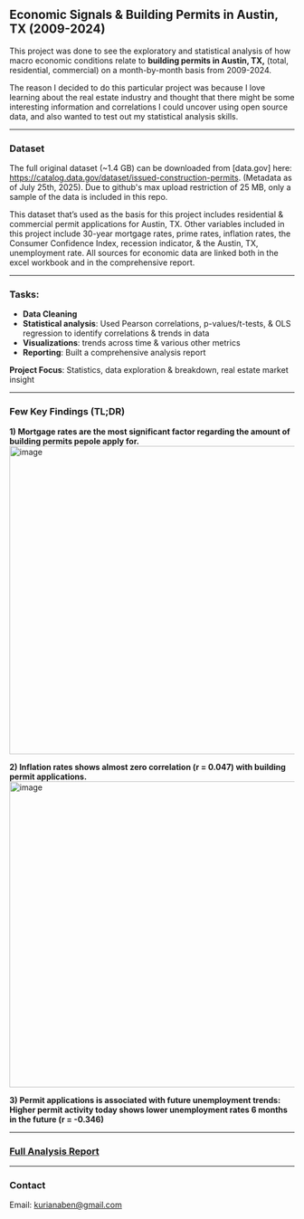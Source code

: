 ## Economic Signals & Building Permits in Austin, TX (2009-2024)

This project was done to see the exploratory and statistical analysis of how macro economic conditions relate to **building permits in Austin, TX,** (total, residential, commercial) on a month-by-month basis from 2009-2024.

The reason I decided to do this particular project was because I love learning about the real estate industry and thought that there might be some interesting information and correlations I could uncover using open source data, and also wanted to test out my statistical analysis skills. 
___
### Dataset

The full original dataset (~1.4 GB) can be downloaded from [data.gov] here: https://catalog.data.gov/dataset/issued-construction-permits. (Metadata as of July 25th, 2025). Due to github's max upload restriction of 25 MB, only a sample of the data is included in this repo.

This dataset that’s used as the basis for this project includes residential & commercial permit applications for Austin, TX. Other variables included in this project include 30-year mortgage rates, prime rates, inflation rates, the Consumer Confidence Index, recession indicator, & the Austin, TX, unemployment rate. All sources for economic data are linked both in the excel workbook and in the comprehensive report.
___
### Tasks:

- **Data Cleaning** 
- **Statistical analysis**: Used Pearson correlations, p-values/t-tests, & OLS regression to identify correlations & trends in data
- **Visualizations**: trends across time & various other metrics
- **Reporting**: Built a comprehensive analysis report

**Project Focus**: Statistics, data exploration & breakdown, real estate market insight
___
### Few Key Findings (TL;DR)
**1) Mortgage rates are the most significant factor regarding the amount of building permits pepole apply for.**
<img width="638" height="545" alt="image" src="https://github.com/user-attachments/assets/d1f6bff5-6ad6-4a57-a337-0bdd71d63ac9" />


**2) Inflation rates shows almost zero correlation (r = 0.047) with building permit applications.**
<img width="727" height="541" alt="image" src="https://github.com/user-attachments/assets/d971ef9c-d5e3-4693-be89-2e94380cfaf8" />


**3) Permit applications is associated with future unemployment trends: Higher permit activity today shows lower unemployment rates 6 months in the future (r = -0.346)**
___
### [Full Analysis Report](https://github.com/kurianaben/Austin-Permit-Analysis-Project/tree/main/Report)
___
### Contact
Email: kurianaben@gmail.com
